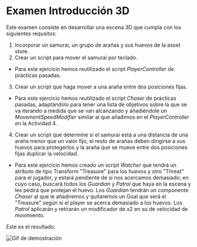 # Examen Introducción 3D

Este examen consiste en desarrollar una escena 3D que cumpla con los siguientes requsitos:

1. Incorporar un samurai, un grupo de arañas y sus huevos de la asset store.
2. Crear un script para mover el samurai por teclado.
  - Para este ejercicio hemos reutilizado el script *PlayerController* de prácticas pasadas.
3. Crear un script que haga mover a una araña entre dos posiciones fijas.
  - Para este ejercicio hemos reutilizado el script *Chaser* de prácticas pasadas, adaptándolo para tener una lista de objetivos sobre la que se va iterando a medida que se van alcanzando y añadiéndole un *MovementSpeedModifier* similar al que añadimos en el *PlayerController* en la Actividad 4.
4. Crear un script que determine si el samurai está a una distancia de una araña menor que un valor fijo, el resto de arañas deben dirigirse a sus huevos para protegerlos y la araña que se mueve entre dos posiciones fijas duplicar la velocidad.
  - Para este ejercicio hemos creado un script *Watcher* que tendrá un atributo de tipo Transform "Treasure" para los huevos y otro "Threat" para el jugador, y estará pendiente de si nos acercamos demasiado; en cuyo caso, buscará todos los *Guardian* y *Patrol* que haya en la escena y les pedirá que protejan el huevo. Los *Guardian* tendrán un componente *Chaser* al que le añadiremos y quitaremos un Goal que será el "Treasure" según si el player se acerca demasiado a los huevos. Los *Patrol* aplicarán y retirarán un modificador de x2 en su de velocidad de movimiento.

Este es el resultado:

![Gif de demostración](demo.gif)